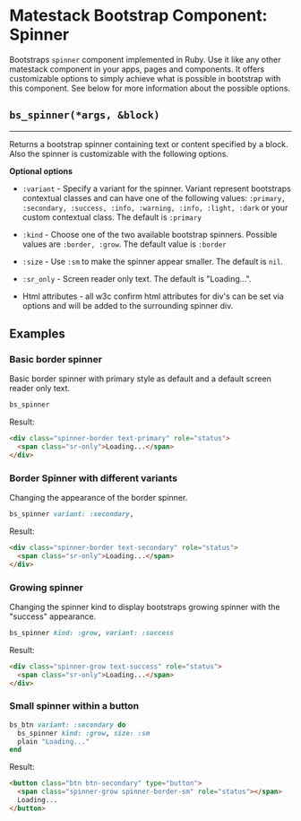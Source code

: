 # Matestack Bootstrap Component: Spinner

Bootstraps `spinner` component implemented in Ruby. Use it like any other matestack component in your apps, pages and components. It offers customizable options to simply achieve what is possible in bootstrap with this component. See below for more information about the possible options.



## `bs_spinner(*args, &block)`
----

Returns a bootstrap spinner containing text or content specified by a block. Also the spinner is customizable with the following options.

**Optional options**

* `:variant` - Specify a variant for the spinner. Variant represent bootstraps contextual classes and can have one of the following values: `:primary, :secondary, :success, :info, :warning, :info, :light, :dark` or your custom contextual class. The default is `:primary`

* `:kind` - Choose one of the two available bootstrap spinners. Possible values are `:border, :grow`. The default value is `:border`

* `:size` - Use `:sm` to make the spinner appear smaller. The default is `nil`.

* `:sr_only` - Screen reader only text. The default is "Loading...".

* Html attributes - all w3c confirm html attributes for div's can be set via options and will be added to the surrounding spinner div.

## Examples

### Basic border spinner
Basic border spinner with primary style as default and a default screen reader only text.
```ruby
bs_spinner
```
Result:
```html
<div class="spinner-border text-primary" role="status">
  <span class="sr-only">Loading...</span>
</div>
```

### Border Spinner with different variants
Changing the appearance of the border spinner.
```ruby
bs_spinner variant: :secondary,
```
Result:
```html
<div class="spinner-border text-secondary" role="status">
  <span class="sr-only">Loading...</span>
</div>
```

### Growing spinner
Changing the spinner kind to display bootstraps growing spinner with the "success" appearance.
```ruby
bs_spinner kind: :grow, variant: :success
```
Result:
```html
<div class="spinner-grow text-success" role="status">
  <span class="sr-only">Loading...</span>
</div>
```

### Small spinner within a button

```ruby
bs_btn variant: :secondary do
  bs_spinner kind: :grow, size: :sm
  plain "Loading..."
end
```
Result:
```html
<button class="btn btn-secondary" type="button">
  <span class="spinner-grow spinner-border-sm" role="status"></span>
  Loading...
</button>
```
